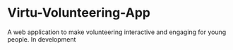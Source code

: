 # Virtu-Volunteering-App
A web application to make volunteering interactive and engaging for young people. In development
